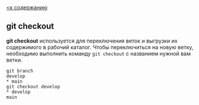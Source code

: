 [<к содержанию](./readme.md)

## git checkout

**git checkout** используется для переключения веток и выгрузки их содержимого в рабочий каталог. Чтобы переключиться на новую ветку, необходимо выполнить команду `git checkout` с названием нужной вам ветки.

```bach=
git branch
develop
* main
git checkout develop
* develop
main
```